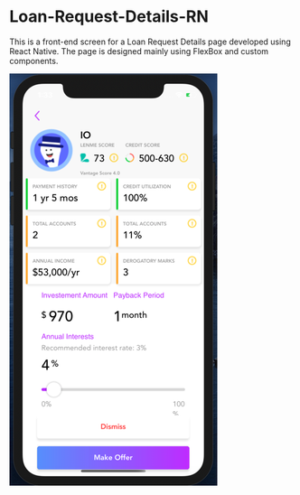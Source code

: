 # Loan-Request-Details-RN
This is a front-end screen for a Loan Request Details page developed using React Native.
The page is designed mainly using FlexBox and custom components.

![GitHub Logo](/assets/Screenshot.png)
